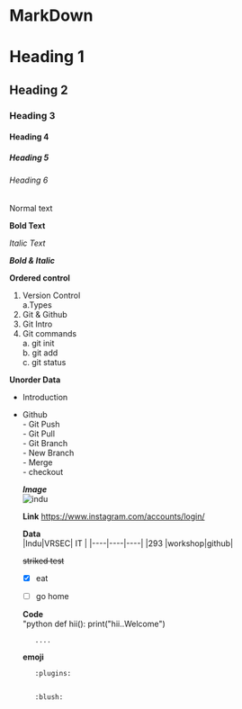 # MarkDown
# Heading 1
## Heading 2
### Heading 3
#### Heading 4
##### Heading 5
###### Heading 6

Normal text

**Bold Text**

*Italic Text*

***Bold & Italic***

**Ordered control**       
1. Version Control     
   a.Types     
2. Git & Github     
3. Git Intro     
4. Git commands    
  a. git init    
  b. git add    
  c. git status    
  
  ****Unorder Data****      
  -  Introduction   
  -  Github    
            -  Git Push  
            -  Git Pull   
            -  Git Branch   
            -  New Branch   
                   - Merge   
                   - checkout    
                   
                   
      ***Image***   
     ![indu](https://seeklogo.com/images/G/github-logo-5F384D0265-seeklogo.com.png)
                   
                   
       **Link**
       https://www.instagram.com/accounts/login/
       
       
       
       **Data**   
       |Indu|VRSEC| IT |
       |----|----|----|
       |293 |workshop|github|
         
         
        ~~striked test~~
        - [x] eat  
        - [ ] go home
         
         
       **Code**  
         "python 
         def hii():
            print("hii..Welcome")
            
            ....
            
            
       **emoji**
            
            :plugins:
            
            
            :blush:
        
        
       
                   
